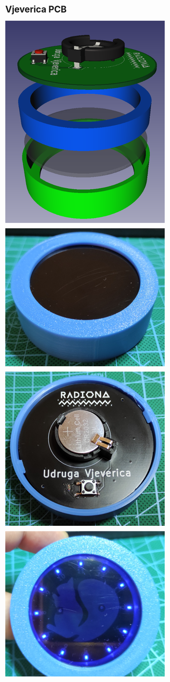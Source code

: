 # Vjeverica PCB

![Assembly](pic/1234.png)

![front_off](pic/1.png)

![front_off](pic/2.png)

![front_off](pic/3.png)
